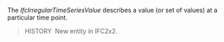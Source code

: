 ﻿The _IfcIrregularTimeSeriesValue_ describes a value (or set of values) at a particular time point.

> HISTORY&nbsp; New entity in IFC2x2.

